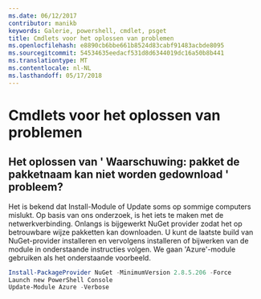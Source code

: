 ```yaml
---
ms.date: 06/12/2017
contributor: manikb
keywords: Galerie, powershell, cmdlet, psget
title: Cmdlets voor het oplossen van problemen
ms.openlocfilehash: e8890cb6bbe661b8524d83cabf91483acbde8095
ms.sourcegitcommit: 54534635eedacf531d8d6344019dc16a50b8b441
ms.translationtype: MT
ms.contentlocale: nl-NL
ms.lasthandoff: 05/17/2018
---
```

# <a name="troubleshooting-cmdlets"></a>Cmdlets voor het oplossen van problemen

## <a name="how-to-resolve-warning-package-your-package-name-failed-to-download-issue"></a>Het oplossen van ' Waarschuwing: pakket de pakketnaam kan niet worden gedownload ' probleem?

Het is bekend dat Install-Module of Update soms op sommige computers mislukt.
Op basis van ons onderzoek, is het iets te maken met de netwerkverbinding.
Onlangs is bijgewerkt NuGet provider zodat het op betrouwbare wijze pakketten kan downloaden.
U kunt de laatste build van NuGet-provider installeren en vervolgens installeren of bijwerken van de module in onderstaande instructies volgen.
We gaan 'Azure'-module gebruiken als het onderstaande voorbeeld.

```powershell
Install-PackageProvider NuGet -MinimumVersion 2.8.5.206 -Force
Launch new PowerShell Console
Update-Module Azure -Verbose
```